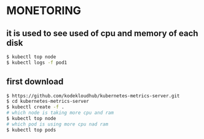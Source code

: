 # MONETORING
## it is used to see used of cpu and memory of each disk
```bash
$ kubectl top node
$ kubectl logs -f pod1
```
## first download
```bash
$ https://github.com/kodekloudhub/kubernetes-metrics-server.git
$ cd kubernetes-metrics-server 
$ kubectl create -f .
# which node is taking more cpu and ram
$ kubectl top node
# which pod is using more cpu nad ram
$ kubectl top pods
